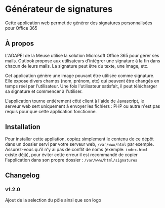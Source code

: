 # Générateur de signatures

Cette application web permet de générer des signatures personnalisées pour Office 365

## À propos

L'ADAPEI de la Meuse utilise la solution Microsoft Office 365 pour gérer ses mails. Outlook propose aux utilisateurs d'intégrer une signature à la fin dans chacun de leurs mails. La signature peut être du texte, une image, etc.

Cet application génère une image pouvant être utilisée comme signature. Elle expose divers champs (nom, prénom, etc) qui peuvent être changés en temps réel par l'utilisateur. Une fois l'utilisateur satisfait, il peut télécharger sa signature et commencer à l'utiliser.

L'application tourne entièrement côté client à l'aide de Javascript, le serveur web sert uniquement à envoyer les fichiers : PHP ou autre n'est pas requis pour que cette application fonctionne.

## Installation

Pour installer cette appliation, copiez simplement le contenu de ce dépôt dans un dossier servi par votre serveur web, `/var/www/html` par exemple. Assurez-vous qu'il n'y ai pas de conflit de noms (exemple: `index.html` existe déjà), pour éviter cette erreur il est recommandé de copier l'application dans son propre dossier : `/var/www/html/signatures`


## Changelog

### v1.2.0

Ajout de la selection du pôle ainsi que son logo
